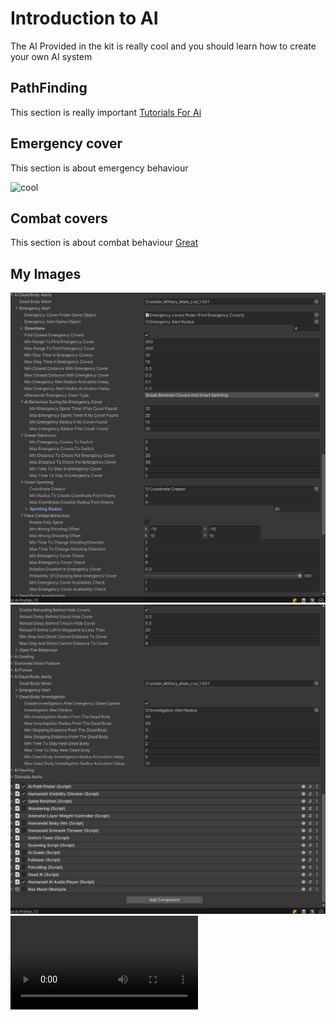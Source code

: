 # Introduction to AI
The AI Provided in the kit is really cool and you should learn
how to create your own AI system

## PathFinding
This section is really important
[Tutorials For Ai](https://www.youtube.com/watch?v%253Djpeh1WorrWM)

## Emergency cover 
This section is about emergency behaviour 

![cool](https://play-lh.googleusercontent.com/N5OhX0Em8Uuu5B4JaXKZmwzy-0UUfGiF3OjDxdGic1m49DJyNujFgPFZSa0AJf4hiIKP)

## Combat covers 
This section is about combat behaviour
[Great](https://www.youtube.com/watch?v%253Djpeh1WorrWM)

## My Images
![MyFavorite](Images/screen.png)
![All great](Images/Test.png)
<video src="Videos/AiConversation.mp4" controls title="ConversationSound"></video>
